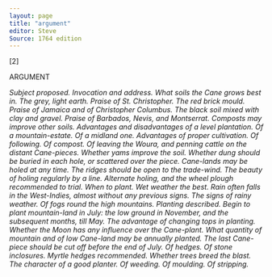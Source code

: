 ```yaml
---
layout: page
title: "argument"
editor: Steve
Source: 1764 edition
---
```


\[2\]

ARGUMENT

*Subject proposed. Invocation and address. What soils the Cane grows best in. The grey, light earth. Praise of St. Christopher. The red brick mould. Praise of Jamaica and of Christopher Columbus. The black soil mixed with clay and gravel. Praise of Barbados, Nevis, and Montserrat. Composts may improve other soils. Advantages and disadvantages of a level plantation. Of a mountain-estate. Of a midland one. Advantages of proper cultivation. Of following. Of compost. Of leaving the Woura, and penning cattle on the distant Cane-pieces. Whether yams improve the soil. Whether dung should be buried in each hole, or scattered over the piece. Cane-lands may be holed at any time. The ridges should be open to the trade-wind. The beauty of holing regularly by a line. Alternate holing, and the wheel plough recommended to trial. When to plant. Wet weather the best. Rain often falls in the West-Indies, almost without any previous signs. The signs of rainy weather. Of fogs round the high mountains. Planting described. Begin to plant mountain-land in July: the low ground in November, and the subsequent months, till May. The advantage of changing tops in planting. Whether the Moon has any influence over the Cane-plant. What quantity of mountain and of low Cane-land may be annually planted. The last Cane-piece should be cut off before the end of July. Of hedges. Of stone inclosures. Myrtle hedges recommended. Whether trees breed the blast. The character of a good planter. Of weeding. Of moulding. Of stripping.*